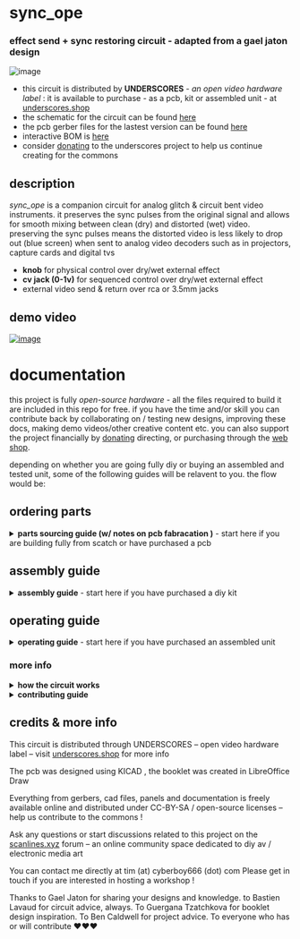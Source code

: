 # sync_ope

### effect send + sync restoring circuit - adapted from a gael jaton design

![image](https://user-images.githubusercontent.com/12017938/151889912-245b7f5d-ce1d-412e-b9c4-7c9430327c59.png)

- this circuit is distributed by __UNDERSCORES__ - _an open video hardware label_ : it is available to purchase - as a pcb, kit or assembled unit - at [underscores.shop](https://underscores.shop/sync_ope/)
- the schematic for the circuit can be found [here](/hardware/schematic.pdf)
- the pcb gerber files for the lastest version can be found [here](/hardware/gerber_latest.zip)
- interactive BOM is [here](https://htmlpreview.github.io/?https://github.com/cyberboy666/sync_ope/blob/main/hardware/bom/ibom.html)
- consider [donating](https://opencollective.com/underscores) to the underscores project to help us continue creating for the commons

## description

_sync_ope_ is a companion circuit for analog glitch & circuit bent video instruments. it preserves the sync pulses from the original signal and allows for smooth mixing between clean (dry) and distorted (wet) video. preserving the sync pulses means the distorted video is less likely to drop out (blue screen) when sent to analog video decoders such as in projectors, capture cards and digital tvs

- __knob__ for physical control over dry/wet external effect
- __cv jack (0-1v)__ for sequenced control over dry/wet external effect
- external video send & return over rca or 3.5mm jacks

## demo video

[![image](https://user-images.githubusercontent.com/12017938/161653960-a3acee9f-8d2a-4e02-aba6-4f62a56f0d2c.png)](https://videos.scanlines.xyz/w/eyN4xfUZrG2YHyuf6rk1wZ)


# documentation

this project is fully _open-source hardware_ - all the files required to build it are included in this repo for free. if you have the time and/or skill you can contribute back by collaborating on / testing new designs, improving these docs, making demo videos/other creative content etc. you can also support the project financially by [donating](https://opencollective.com/underscores) directing, or purchasing through the [web shop](https://underscores.shop).

depending on whether you are going fully diy or buying an assembled and tested unit, some of the following guides will be relavent to you. the flow would be:

## ordering parts

<details><summary><b>parts sourcing guide (w/ notes on pcb fabracation )</b> - start here if you are building fully from scatch or have purchased a pcb</summary>

i try to source all the parts i can from either:
- [tayda](https://www.taydaelectronics.com/) ; cheaper for common parts like resistors etc, also good for mechanical parts like switches and buttons
- [mouser](https://www.mouser.de/) ; has lots more options, speciality video ic's, can sometimes cost more (free shipping on orders over 50euros)
- other ; ocationally there will be parts which will need to be sourced elsewhere - usually either aliexpress, ebay or amazon etc...

take a look at the [full_bom](/hardware/bom/full_bom.csv) for this project to see where i am sourcing each part from

## import into tayda

- go to the [tayda quick order](https://www.taydaelectronics.com/quick-order/) and in bottom corner choose _add from file_
- select the file [tayda_bom.csv](../hardware/bom/tayda_bom.csv) in the BOM folder (you will have to download it first or clone this repo)
- after importing select _add to cart_
- __NOTE:__ the minimum value for resistors is 10, so you may need to modify these values to add to cart (or if they are already modified here you will need to see the  full_bom for actual part QTY) 

- OPTIONAL: it is a good idea to add some dip-ic sockets and 2.54pin headers/sockets to your tayda order if you dont have them around already
  
## import into mouser

- go to [mouser bom tool](https://nz.mouser.com/Bom/) and click _upload spreadsheet_
- select the file [mouser_bom.csv](../hardware/bom/mouser_bom.csv) in this folder (you will have to download it first or clone this repo), then _upload my spreadsheet_ and _next_
- ensure that __Mouser Part Number__ is selected in the dropdown above the first row, then _next_, _process_
- if everything looks correct can now put _add to basket_

# ordering pcbs

you can support this project by buying individual pcbs from the [shop](https://underscores.shop). if you would rather have pcbs fabricated from gerbers directly the file you need is [here](/hardware/gerber_latest.zip)

- i get my pcbs fabricated from [jlcpcb](https://cart.jlcpcb.com/quote) - 5 is the minumum order per design
- upload the zip file with the `add gerber file` button
- the default settings are mostly fine - set the __PCB Qty__ and __PCB Color__ settings (you can check that the file looks correct with pcb veiwer)
- it may be best to combine orders with other pcbs you want to have fab'd since the shipping can cost more than the items - also orginising group buys is a good way to distribute the extra pcbs /costs 
  
i often use jlcpcb because they are reliable, cheap and give you an option of colours. remember though that the cheapest Chinese fab houses are not always the most ethical or environmently friendly - if you can afford it consider supporting local companies. 
  
</details>

## assembly guide
  
<details><summary><b>assembly guide</b> - start here if you have purchased a diy kit</summary>

## interactive BOM for build guiding

follow this link to view the [interactive BOM](https://htmlpreview.github.io/?https://github.com/cyberboy666/sync_ope/blob/main/hardware/bom/ibom.html)

## general solder advice

- remember to heat pad first (2-3seconds), then add solder, then continue to heat (1-2seconds)

- Checkout the web-comic [soldering is easy](https://mightyohm.com/files/soldercomic/FullSolderComic_EN.pdf) for more soldering advice

## smd or dip ic option
  
for some of the rarer ic's both smd and dip footprints are on the board - if you are assembling yourself you can choose which of these to source (dont place both!)
 - for the smd parts i would place and solder these first before doing any of the throughhole parts - please make sure these parts are placed facing __downwards__ as indicated on the silkscreen. you can test the continuity of your solder joints with a multimeter on the pin + one on the corresponding dip pad

## assemble guide

- Start by soldering the smallest parts first: resistors, diodes, capacitors and regulators - take note of the direction on the diodes : black bar on component matching black bar on footprint – I place about 10 components in and then solder and clip them
- Next lets do the ic’s/sockets - make sure the direction is correct! place in and fold two corner pins to hold in place, then solder all pins. you can place the ic in now too
- Finally solder in the interface parts: trim_pots & pots, jacks, power barrel. If you are using not using eurorack power supply there is no need to solder anything on j7 (or j3)

## blanking calibration

There is a total of 4 trimpots on the sync_ope board to calibrate the vertical and horizontal blanking pulses – __start by rotating all of them fully clockwise__

## calibrating with an osciloscope

If you have a two channel oscilloscope with edge trigger you can inspect the incoming video signal on one channel and the blanking pulse on the other (trigger on rising edge of this blanking pulse channel)

### calibrate v_blanking (RV3, RV5)

- set the scope width to about 1ms - test the edge detect works by probbing pin3 of u7_lm1881 this should lock the scrolling display to vblanking of the incoming video frame
- next hold pulse probe on _v_blanking_ (__pin10 of u6_hc4538__) - similar to above, the scrolling video should lock over blanking pulse trigger
- starting with top left trim (rv3) allign the rising edge of blanking pulse to the rising edge of video signal by turning rv3 counterclockwise
- next allign falling edge of blanking pulse to falling edge of video signal by turning rv5 counterclockwise

![vblanking](https://user-images.githubusercontent.com/12017938/192134874-f11f966b-fa23-4c85-a69e-5f3b26dad0a5.jpeg)

### calibrating c_blanking (RV2, RV4):

- set scope width to about 10us - test the edge detect works by probing pin1 of u7_lm1881 this should lock the scrolling display to c_blanking of incoming video line
- next hold pulse probe on c_blanking (pin10 of u5_hc4538) - similar to above, the scrolling video should lock over blanking pulse trigger
- starting with top right trim (rv2) allign the rising edge of blanking pulse to the rising edge of video signal by turning rv2 counterclockwise
- next allign falling edge of blanking pulse to falling edge of video signal by turning rv4 counterclockwise

![cblanking](https://user-images.githubusercontent.com/12017938/192134947-403f88c8-1bb6-428f-88a9-5623dca395b6.jpeg)

## calibrating without an osciloscope

__start with all trim pots clockwise__ . plug in an effect and have sync_ope mix knob clockwise (wet): notice the square outline of the screen with the effect and the outer parts that are without - this is what we are trying to fill in:

![vlcsnap-2022-09-24-21h25m09s377](https://user-images.githubusercontent.com/12017938/192134996-a90a3621-ef33-4745-9665-fe4f74fff4a5.png)

starting v_blanking with top left - rv3 and then to rv5:

- watching top of screen turn rv3 counterclockwise until effect alligns with viewing area
- watching bottom of screen turn rv5 counterclockwise until effect alligns with viewing area

now c_blanking with top right - rv2 then rv4:

- watching left of screen turn rv2 counterclockwise until effect alligns with viewing area
- watching right of screen turn rv4 counterclockwise until effect alligns with viewing area
  
</details>

## operating guide
  
<details><summary><b>operating guide</b> - start here if you have purchased an assembled unit</summary>
  
![image](https://user-images.githubusercontent.com/12017938/152468139-b49d1d13-512f-4a97-aa2d-0f5f054878d0.png)

  
- power the unit via the barrel jack with a 9-12v AC-AC adapter only (regular DC ones wont work here) - alternatively you can power it with +-12V from the eurorack header or +-5v with the side power pins
- plug a composite video source (eg output from a camcorder) into the top left VIDEO_IN jack -> the middle led should light up when a video source input is detected
- plug a composite video display (eg an old tv or easycap capture card) into the top right VIDEO_OUT jack 
- now  with mix knob rotated fully anti-clockwise your source video should be passing through to the display
- plug one of the VIDEO_SEND jacks into the _input_ of your external processing device
- plug one of the VIDEO_RETURN jacks into the _output_ of your external processing device
- now with the mix knob rotated fully clockwise your source video should pass through the external effect device - but with stable sync pulses !
- if you have the gear for it you can sequence this mix knob using the cv jack above it - only the range 0-1v will respond - dont send it negative voltage.
  
## trim pot calibration for pal/ntsc
  
to calibrate the blanking intervals between pal and ntsc there are (rough) markings on the pcb to help you. for any given trimpot:

- rotate it all the way anticlockwise. from this position take the part of cross pointing south-west (7-8oclock) as reference and rotate clockwise until this reference is lined up with the marking (n for ntsc, p for pal)
- if you have an oscilloscope you can calibrate more precisely by connecting the scope inputs to pins 10 of U6 and 10 of U5
- you can also try to calibrate blanking by eye - setting it roughly to the markers and then moving the trimpots slightly to see what happens.

[pic coming soon]

</details>

### more info

<details><summary><b>how the circuit works</b></summary>
  
[coming soon]

                                                                                                                             
</details>

<details><summary><b>contributing guide</b></summary>
  
if you would like to contribute back to these projects in some way but dont know how the best thing (for now) would be to reach out to me directly ( tim@cyberboy666.com or @cyberboy666 on scanlines forum) - i will be happy to help
  
</details>


## credits & more info


This circuit is distributed through UNDERSCORES – open video hardware label – visit [underscores.shop](https://underscores.shop) for more info

The pcb was designed using KICAD , the booklet was created in LibreOffice Draw

Everything from gerbers, cad files, panels and documentation is freely available online and distributed under CC-BY-SA / open-source licenses – help us contribute to the commons !

Ask any questions or start discussions related to this project on the [scanlines.xyz](https://scanlines.xyz) forum – an online community space dedicated to diy av / electronic media art

You can contact me directly at tim (at) cyberboy666 (dot) com 
Please get in touch if you are interested in hosting a workshop !

Thanks to Gael Jaton for sharing your designs and knowledge. to Bastien Lavaud for circuit advice, always. To Guergana Tzatchkova for booklet design inspiration. To Ben Caldwell for project advice. To everyone who has or will contribute ♥♥♥


